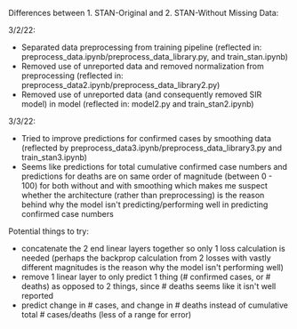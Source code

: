 Differences between 1. STAN-Original and 2. STAN-Without Missing Data: 

3/2/22:
- Separated data preprocessing from training pipeline (reflected in: preprocess_data.ipynb/preprocess_data_library.py, and train_stan.ipynb)
- Removed use of unreported data and removed normalization from preprocessing (reflected in: preprocess_data2.ipynb/preprocess_data_library2.py)
- Removed use of unreported data (and consequently removed SIR model) in model (reflected in: model2.py and train_stan2.ipynb)

3/3/22:
- Tried to improve predictions for confirmed cases by smoothing data (reflected by preprocess_data3.ipynb/preprocess_data_library3.py and train_stan3.ipynb)
- Seems like predictions for total cumulative confirmed case numbers and predictions for deaths are on same order of magnitude (between 0 - 100) 
for both without and with smoothing which makes me suspect whether the architecture (rather than preprocessing) 
is the reason behind why the model isn't predicting/performing well in predicting confirmed case numbers

Potential things to try:
- concatenate the 2 end linear layers together so only 1 loss calculation is needed 
    (perhaps the backprop calculation from 2 losses with vastly different magnitudes is the reason why the model isn't performing well)
- remove 1 linear layer to only predict 1 thing (# confirmed cases, or # deaths) as opposed to 2 things, since # deaths seems like it isn't well reported
- predict change in # cases, and change in # deaths instead of cumulative total # cases/deaths (less of a range for error)